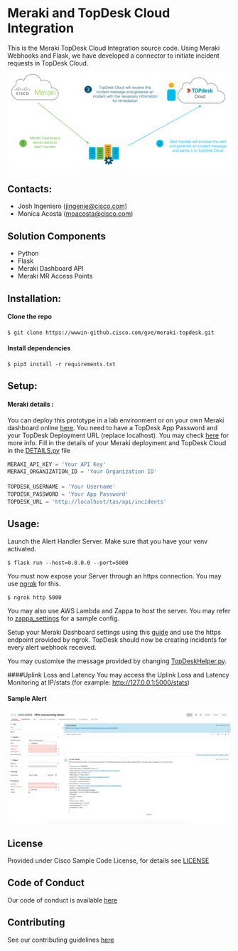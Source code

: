 # Meraki and TopDesk Cloud Integration
This is the Meraki TopDesk Cloud Integration source code. Using Meraki Webhooks and Flask, we have developed a connector to initiate incident requests in TopDesk Cloud.

![alt text](img/highlevel.png)

## Contacts:

* Josh Ingeniero (jingenie@cisco.com)
* Monica Acosta (moacosta@cisco.com)

## Solution Components
* Python
* Flask
* Meraki Dashboard API
* Meraki MR Access Points

## Installation:

#### Clone the repo
```
$ git clone https://wwwin-github.cisco.com/gve/meraki-topdesk.git
```

#### Install dependencies
```
$ pip3 install -r requirements.txt
```

## Setup:
#### Meraki details :
You can deploy this prototype in a lab environment or on your own Meraki dashboard online [here](https://account.meraki.com/secure/login/dashboard_login).
You need to have a TopDesk App Password and your TopDesk Deployment URL (replace localhost). You may check [here](https://developers.topdesk.com/tutorial.html#show-collapse-usage-createAppPassword) for more info. 
Fill in the details of your Meraki deployment and TopDesk Cloud in the [DETAILS.py](DETAILS.py) file
```python
MERAKI_API_KEY = 'Your API Key'
MERAKI_ORGANIZATION_ID = 'Your Organization ID'

TOPDESK_USERNAME = 'Your Username'
TOPDESK_PASSWORD = 'Your App Password'
TOPDESK_URL = 'http://localhost/tas/api/incidents'

```

## Usage:

Launch the Alert Handler Server. Make sure that you have your venv activated.
```
$ flask run --host=0.0.0.0 --port=5000
```

You must now expose your Server through an https connection. You may use [ngrok](https://ngrok.com/) for this.
```
$ ngrok http 5000
```

You may also use AWS Lambda and Zappa to host the server. You may refer to [zappa_settings](zappa_settings.json)
for a sample config.

Setup your Meraki Dashboard settings using this [guide](https://developer.cisco.com/meraki/webhooks/#!introduction/overview)
and use the https endpoint provided by ngrok. TopDesk should now be creating incidents for every alert webhook received.

You may customise the message provided by changing [TopDeskHelper.py](./TopDeskHelper.py).

####Uplink Loss and Latency
You may access the Uplink Loss and Latency Monitoring at IP/stats (for example: http://127.0.0.1:5000/stats)


#### Sample Alert
![alt text](img/sample.png)


## License
Provided under Cisco Sample Code License, for details see [LICENSE](./LICENSE.txt)

## Code of Conduct
Our code of conduct is available [here](./CODE_OF_CONDUCT.md)

## Contributing
See our contributing guidelines [here](./CONTRIBUTING.md)